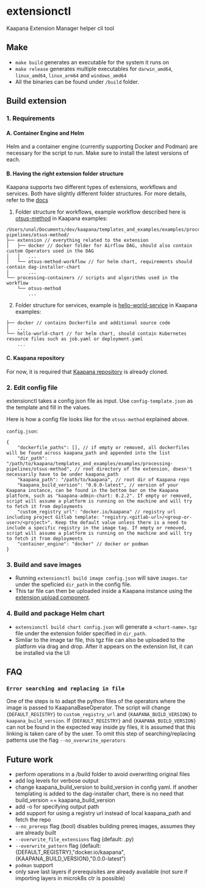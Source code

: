 # extensionctl

Kaapana Extension Manager helper cli tool

## Make 

- `make build` generates an executable for the system it runs on
- `make release` generates multiple executables for `darwin_amd64`, `linux_amd64`,  `linux_arm64` and `windows_amd64`
- All the binaries can be found under `/build` folder.

## Build extension

### 1. Requirements

#### A. Container Engine and Helm
Helm and a container engine (currently supporting Docker and Podman) are necessary for the script to run. Make sure to install the latest versions of each.

#### B. Having the right extension folder structure

Kaapana supports two different types of extensions, workflows and services. Both have slightly different folder structures. For more details, refer to the [docs](https://kaapana.readthedocs.io/en/stable/user_guide/extensions.html)

1. Folder structure for workflows, example workflow described here is [otsus-method](https://github.com/kaapana/kaapana/tree/develop/templates_and_examples/examples/processing-pipelines/otsus-method) in Kaapana examples:
```
/Users/unal/Documents/dev/kaapana/templates_and_examples/examples/processing-pipelines/otsus-method/
├── extension // everything related to the extension
│   ├── docker // docker folder for Airflow DAG, should also contain custom Operators used in the DAG
│   │   ...
│   └── otsus-method-workflow // for helm chart, requirements should contain dag-installer-chart 
│       ...
└── processing-containers // scripts and algorithms used in the workflow
    └── otsus-method
        ...
```
2. Folder structure for services, example is [hello-world-service](https://github.com/kaapana/kaapana/tree/develop/templates_and_examples/examples/services/hello-world) in Kaapana examples:
```
├── docker // contains Dockerfile and additional source code
│   ...
└── hello-world-chart // for helm chart, should contain Kubernetes resource files such as job.yaml or deployment.yaml
    ...
```

#### C. Kaapana repository
For now, it is required that [Kaapana repository](https://github.com/kaapana/kaapana) is already cloned.



### 2. Edit config file

extensionctl takes a config json file as input. Use `config-template.json` as the template and fill in the values.

Here is how a config file looks like for the `otsus-method` explained above.

`config.json`:
```
{
    "dockerfile_paths": [], // if empty or removed, all dockerfiles will be found across kaapana_path and appended into the list
    "dir_path": "/path/to/kaapana/templates_and_examples/examples/processing-pipelines/otsus-method", // root directory of the extension, doesn't necessarily have to be under kaapana_path
    "kaapana_path": "/path/to/kaapana", // root dir of Kaapana repo
    "kaapana_build_version": "0.0.0-latest", // version of your Kaapana instance, can be found in the bottom bar on the Kaapana platform, such as "kaapana-admin-chart: 0.2.2". If empty or removed, script will assume a platform is running on the machine and will try to fetch it from deployments
    "custom_registry_url": "docker.io/kaapana" // registry url including project Gitlab template: "registry.<gitlab-url>/<group-or-user>/<project>". Keep the default value unless there is a need to include a specific registry in the image tag. If empty or removed, script will assume a platform is running on the machine and will try to fetch it from deployments
    "container_engine": "docker" // docker or podman
}
```

### 3. Build and save images
* Running `extensionctl build image config.json` will save `images.tar` under the speficied `dir_path` in the config file.
* This tar file can then be uploaded inside a Kaapana instance using the [extension upload component](https://kaapana.readthedocs.io/en/latest/user_guide/extensions.html#uploading-extensions-to-the-platform).

### 4. Build and package Helm chart
* `extensionctl build chart config.json` will generate a `<chart-name>.tgz` file under the extension folder specified in `dir_path`.
* Similar to the image tar file, this tgz file can also be uploaded to the platform via drag and drop. After it appears on the extension list, it can be installed via the UI

## FAQ

### `Error searching and replacing in file`
One of the steps is to adapt the python files of the operators where the image is passed to KaapanaBaseOperator. The script will change `{DEFAULT_REGISTRY}` to `custom_registry_url` and `{KAAPANA_BUILD_VERSION}` to `kaapana_build_version`. If `{DEFAULT_REGISTRY}` and `{KAAPANA_BUILD_VERSION}` can not be found in the expected way inside py files, it is assumed that this linking is taken care of by the user. To omit this step of searching/replacing patterns use the flag `--no_overwrite_operators`


## Future work

- perform operations in a /build folder to avoid overwriting original files
- add log levels for verbose output
- change kaapana_build_version to build_version in config yaml. If another templating is added to the dag-installer chart, there is no need that build_version == kaapana_build_version
- add -o for specifying output path
- add support for using a registry url instead of local kaapana_path and fetch the repo
- `--no_prereqs` flag (bool) disables building prereq images, assumes they are already built
- `--overwrite_file_extensions` flag (default: .py)
- `--overwrite_pattern` flag (default: {DEFAULT_REGISTRY},"docker.io/kaapana",{KAAPANA_BUILD_VERSION},"0.0.0-latest")
- `podman` support
- only save last layers if prerequisites are already available (not sure if importing layers in microk8s ctr is possible)
